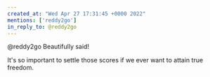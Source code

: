 ```yaml
---
created_at: "Wed Apr 27 17:31:45 +0000 2022"
mentions: ['reddy2go']
in_reply_to: @reddy2go
---
```


@reddy2go Beautifully said!

It's so important to settle those scores if we ever want to attain true freedom.